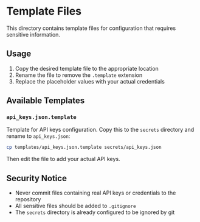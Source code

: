 # Template Files

This directory contains template files for configuration that requires sensitive information.

## Usage

1. Copy the desired template file to the appropriate location
2. Rename the file to remove the `.template` extension
3. Replace the placeholder values with your actual credentials

## Available Templates

### `api_keys.json.template`

Template for API keys configuration. Copy this to the `secrets` directory and rename to `api_keys.json`:

```bash
cp templates/api_keys.json.template secrets/api_keys.json
```

Then edit the file to add your actual API keys.

## Security Notice

- Never commit files containing real API keys or credentials to the repository
- All sensitive files should be added to `.gitignore`
- The `secrets` directory is already configured to be ignored by git 